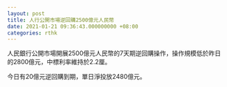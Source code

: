 ```yaml
---
layout: post
title: 人行公開市場逆回購2500億元人民幣
date: 2021-01-21 09:36:43.000000000 +08:00
categories: rthk
---
```


人民銀行公開市場開展2500億元人民幣的7天期逆回購操作，操作規模低於昨日的2800億元，中標利率維持於2.2厘。

今日有20億元逆回購到期，單日淨投放2480億元。
